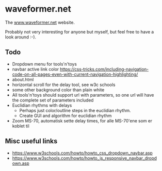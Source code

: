 # waveformer.net
The www.waveformer.net website.

Probably not very interesting for anyone but myself, but feel free to have a look around :-).

## Todo
- Dropdown menu for tools'n'toys
- navbar active link color https://css-tricks.com/including-navigation-code-on-all-pages-even-with-current-navigation-highlighting/
- about.html
- horizontal scroll for the delay tool, see w3c schools
- some other background color than plain white
- All tools'n'toys should support url with parameters, so one url will have the complete set of parameters included
- Euclidian rhythms with delays
  - Perhaps just color/outline steps in the euclidian rhythm.
  - Create GUI and algorithm for euclidian rhythm
- Zoom MS-70, automatisk sette delay times, for alle MS-70'ene som er koblet til

## Misc useful links
- https://www.w3schools.com/howto/howto_css_dropdown_navbar.asp
- https://www.w3schools.com/howto/howto_js_responsive_navbar_dropdown.asp
